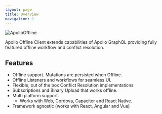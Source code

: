 ```yaml
---
layout: page
title: Overview
navigation: 1
---
```


![ApolloOffline](https://github.com/graphql-heroes/ApolloOfflineClient/raw/master/resources/logo.png)

Apollo Offline Client extends capabilities of Apollo GraphQL providing
fully featured offline workflow and conflict resolution.

## Features

- Offline support. Mutations are persisted when Offline.
- Offline Listeners and workflows for seamless UI.
- Flexible, out of the box Conflict Resolution implementations
- Subscriptions and Binary Upload that works offline.
- Multi platform support.
    - Works with Web, Cordova, Capacitor and React Native.
- Framework agnostic (works with React, Angular and Vue)
